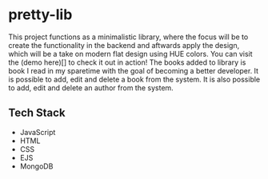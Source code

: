 # pretty-lib
This project functions as a minimalistic library, where the focus will be to create the functionality in the backend and aftwards apply the design, which will be a take on modern flat design using HUE colors. You can visit the (demo here)[] to check it out in action! The books added to library is book I read in my sparetime with the goal of becoming a better developer. It is possible to add, edit and delete a book from the system. It is also possible to add, edit and delete an author from the system.

## Tech Stack

* JavaScript
* HTML
* CSS
* EJS
* MongoDB

